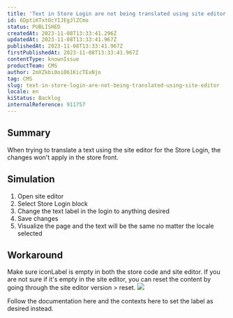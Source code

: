 ```yaml
---
title: 'Text in Store Login are not being translated using site editor'
id: 6DptiKTxtOcYIJEgJlZCmo
status: PUBLISHED
createdAt: 2023-11-08T13:33:41.296Z
updatedAt: 2023-11-08T13:33:41.967Z
publishedAt: 2023-11-08T13:33:41.967Z
firstPublishedAt: 2023-11-08T13:33:41.967Z
contentType: knownIssue
productTeam: CMS
author: 2mXZkbi0oi061KicTExNjo
tag: CMS
slug: text-in-store-login-are-not-being-translated-using-site-editor
locale: en
kiStatus: Backlog
internalReference: 911757
---
```


## Summary


When trying to translate a text using the site editor for the Store Login, the changes won't apply in the store front.


##

## Simulation



1. Open site editor
2. Select Store Login block
3. Change the text label in the login to anything desired
4. Save changes
5. Visualize the page and the text will be the same no matter the locale selected



##

## Workaround


Make sure iconLabel is empty in both the store code and site editor.
If you are not sure if it's empty in the site editor, you can reset the content by going through the site editor version > reset.
 ![](https://vtexhelp.zendesk.com/attachments/token/PXovY6zVHdqqhxjodbtMqdXAa/?name=image.png)

Follow the documentation here and the contexts here to set the label as desired instead.





